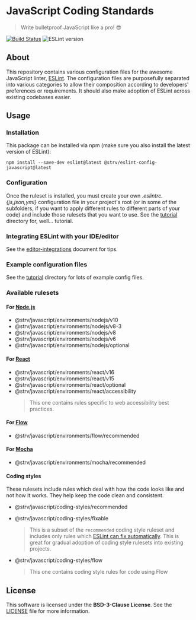 # JavaScript Coding Standards

> Write bulletproof JavaScript like a pro! 😎

[![Build Status][travis-badge]][travis-url]
![ESLint version][eslint-version]

## About

This repository contains various configuration files for the awesome JavaScript linter, [ESLint][eslint-url]. The configuration files are purposefully separated into various categories to allow their composition according to developers' preferences or requirements. It should also make adoption of ESLint across existing codebases easier.

## Usage

### Installation

This package can be installed via npm (make sure you also install the latest version of ESLint):

`npm install --save-dev eslint@latest @strv/eslint-config-javascript@latest`

### Configuration

Once the ruleset is installed, you must create your own _.eslintrc.{js,json,yml}_ configuration file in your project's root (or in some of the subfolders, if you want to apply different rules to different parts of your code) and include those rulesets that you want to use. See the [tutorial](tutorial) directory for, well... tutorial.

### Integrating ESLint with your IDE/editor

See the [editor-integrations](tutorial/editor-integrations.md) document for tips.

### Example configuration files

See the [tutorial](tutorial) directory for lots of example config files.

### Available rulesets

#### For [Node.js][nodejs-docs]

- @strv/javascript/environments/nodejs/v10
- @strv/javascript/environments/nodejs/v8-3
- @strv/javascript/environments/nodejs/v8
- @strv/javascript/environments/nodejs/v6
- @strv/javascript/environments/nodejs/optional

#### For [React][react-docs]

- @strv/javascript/environments/react/v16
- @strv/javascript/environments/react/v15
- @strv/javascript/environments/react/optional
- @strv/javascript/environments/react/accessibility
  > This one contains rules specific to web accessibility best practices.

#### For [Flow][flow-docs]

- @strv/javascript/environments/flow/recommended

#### For [Mocha][mocha-docs]

- @strv/javascript/environments/mocha/recommended

#### Coding styles

These rulesets include rules which deal with how the code looks like and not how it works. They help keep the code clean and consistent.

- @strv/javascript/coding-styles/recommended
- @strv/javascript/coding-styles/fixable
  > This is a subset of the `recommended` coding style ruleset and includes only rules which [ESLint can fix automatically][eslint-fixing]. This is great for gradual adoption of coding style rulesets into existing projects.

- @strv/javascript/coding-styles/flow
  > This one contains coding style rules for code using Flow

## License

This software is licensed under the **BSD-3-Clause License**. See the [LICENSE](LICENSE) file for more information.

[eslint-url]: http://eslint.org
[travis-badge]: https://travis-ci.org/strvcom/eslint-config-javascript.svg
[travis-url]: https://travis-ci.org/strvcom/eslint-config-javascript
[eslint-version]: https://img.shields.io/badge/ESLint-^5.3.0-brightgreen.svg
[eslint-fixing]: http://eslint.org/docs/user-guide/command-line-interface#fix
[flow-docs]: environments/flow
[react-docs]: environments/react
[nodejs-docs]: environments/nodejs
[mocha-docs]: environments/mocha
